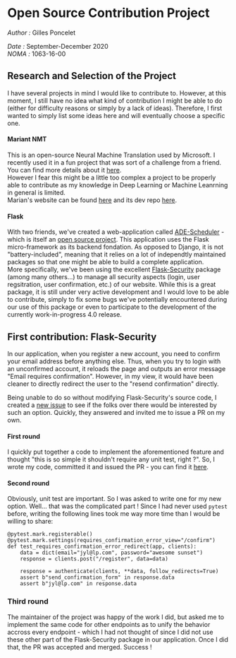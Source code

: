 # Open Source Contribution Project
*Author :* Gilles Poncelet

*Date :* September-December 2020  
*NOMA :* 1063-16-00

## Research and Selection of the Project

I have several projects in mind I would like to contribute to. However, at this moment, I still have no idea what kind of contribution I might be able to do (either for difficulty reasons or simply by a lack of ideas). Therefore, I first wanted to simply list some ideas here and will eventually choose a specific one.

#### Mariant NMT

This is an open-source Neural Machine Translation used by Microsoft. I recently used it in a fun project that was sort of a challenge from a friend. You can find more details about it [here](https://github.com/SnaKyEyeS/NeoLanguage). \
However I fear this might be a little too complex a project to be properly able to contribute as my knowledge in Deep Learning or Machine Leanrning in general is limited. \
Marian's website can be found [here](https://marian-nmt.github.io/) and its dev repo [here](https://github.com/marian-nmt/marian-dev).


#### Flask

With two friends, we've created a web-application called [ADE-Scheduler](https://ade-scheduler.info.ucl.ac.be) - which is itself an [open source project](https://github.com/SnaKyEyeS/ADE-Scheduler). This application uses the Flask micro-framework as its backend fondation. As opposed to Django, it is not "battery-included", meaning that it relies on a lot of independtly maintained packages so that one might be able to build a complete application. \
More specifically, we've been using the excellent [Flask-Security](https://github.com/Flask-Middleware/flask-security) package (among many others...) to manage all security aspects (login, user regsitration, user confirmation, etc.) of our website. While this is a great package, it is still under very active development and I would love to be able to contribute, simply to fix some bugs we've potentially encountered during our use of this package or even to participate to the development of the currently work-in-progress 4.0 release.


## First contribution: Flask-Security

In our application, when you register a new account, you need to confirm your email address before anything else. Thus, when you try to login with an unconfirmed account, it reloads the page and outputs an error message "Email requires confirmation". However, in my view, it would have been cleaner to directly redirect the user to the "resend confirmation" directly.

Being unable to do so without modifying Flask-Security's source code, I created a [new issue](https://github.com/Flask-Middleware/flask-security/issues/391) to see if the folks over there would be interested by such an option. Quickly, they answered and invited me to issue a PR on my own.

#### First round

I quickly put together a code to implement the aforementioned feature and thought "this is so simple it shouldn't require any unit test, right ?". So, I wrote my code, committed it and issued the PR - you can find it [here](https://github.com/Flask-Middleware/flask-security/pull/393).

#### Second round

Obviously, unit test are important. So I was asked to write one for my new option. Well... that was the complicated part ! Since I had never used `pytest` before, writing the following lines took me way more time than I would be willing to share:
```
@pytest.mark.registerable()
@pytest.mark.settings(requires_confirmation_error_view="/confirm")
def test_requires_confirmation_error_redirect(app, clients):
    data = dict(email="jyl@lp.com", password="awesome sunset")
    response = clients.post("/register", data=data)

    response = authenticate(clients, **data, follow_redirects=True)
    assert b"send_confirmation_form" in response.data
    assert b"jyl@lp.com" in response.data
```

### Third round

The maintainer of the project was happy of the work I did, but asked me to implement the same code for other endpoints as to unify the behavior accross every endpoint - which I had not thought of since I did not use these other part of the Flask-Security package in our application. Once I did that, the PR was accepted and merged. Success !
